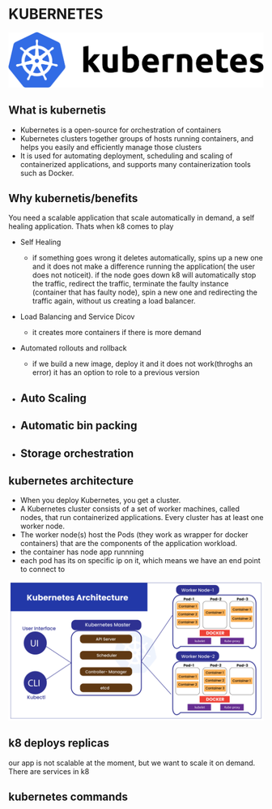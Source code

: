# KUBERNETES
![](images/k8.png)

## What is kubernetis
- Kubernetes is a open-source for orchestration of containers
- Kubernetes clusters together groups of hosts running containers, and helps you easily and efficiently manage those clusters
- It is used for automating deployment, scheduling and scaling of containerized applications, and supports many containerization tools such as Docker.

## Why kubernetis/benefits
You need a scalable application that scale automatically in demand, a self healing application. Thats when k8 comes to play

- Self Healing
   - if something goes wrong it deletes automatically, spins up a new one and it does not make a difference running the application( the user does not noticeit). if the node goes down k8 will automatically stop the traffic, redirect the traffic, terminate the faulty instance (container that has faulty node), spin a new one and redirecting the traffic again, without us creating a load balancer.

- Load Balancing and Service Dicov
   - it creates more containers if there is more demand
- Automated rollouts and rollback
   - if we build a new image, deploy it and it does not work(throghs an error) it has an option to role to a previous version
- Auto Scaling
   - 
- Automatic bin packing
   -
- Storage orchestration
   -

## kubernetes architecture
- When you deploy Kubernetes, you get a cluster.
- A Kubernetes cluster consists of a set of worker machines, called nodes, that run containerized applications. Every cluster has at least one worker node.
- The worker node(s) host the Pods (they work as wrapper for docker containers) that are the components of the application workload.
- the container has node app runnning
- each pod has its on specific ip on it, which means we have an end point to connect to

![](images/kubernetes-architecture.png)


## k8 deploys replicas
our app is not scalable at the moment, but we want to scale it on demand. There are services in k8 

## kubernetes commands

